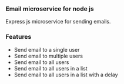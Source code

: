 ### Email microservice for node js

Express js microservice for sending emails. 

### Features

- Send email to a single user
- Send email to multiple users
- Send email to all users
- Send email to all users in a list
- Send email to all users in a list with a delay

